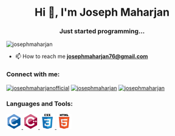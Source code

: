 <h1 align="center">Hi 👋, I'm Joseph Maharjan</h1>
<h3 align="center">Just started programming...</h3>

<p align="left"> <img src="https://komarev.com/ghpvc/?username=josephmaharjan&label=Profile%20views&color=0e75b6&style=flat" alt="josephmaharjan" /> </p>

- 📫 How to reach me **josephmaharjan76@gmail.com**

<h3 align="left">Connect with me:</h3>
<p align="left">
<a href="https://fb.com/josephmaharjanofficial" target="blank"><img align="center" src="https://raw.githubusercontent.com/rahuldkjain/github-profile-readme-generator/master/src/images/icons/Social/facebook.svg" alt="josephmaharjanofficial" height="30" width="40" /></a>
<a href="https://instagram.com/josephmaharjan" target="blank"><img align="center" src="https://raw.githubusercontent.com/rahuldkjain/github-profile-readme-generator/master/src/images/icons/Social/instagram.svg" alt="josephmaharjan" height="30" width="40" /></a>
<a href="https://www.youtube.com/c/josephmaharjan?sub_confirmation=1" target="blank"><img align="center" src="https://raw.githubusercontent.com/rahuldkjain/github-profile-readme-generator/master/src/images/icons/Social/youtube.svg" alt="josephmaharjan" height="30" width="40" /></a>
</p>

<h3 align="left">Languages and Tools:</h3>
<p align="left"> <a href="https://www.cprogramming.com/" target="_blank"> <img src="https://raw.githubusercontent.com/devicons/devicon/master/icons/c/c-original.svg" alt="c" width="40" height="40"/> </a> <a href="https://www.w3schools.com/cpp/" target="_blank"> <img src="https://raw.githubusercontent.com/devicons/devicon/master/icons/cplusplus/cplusplus-original.svg" alt="cplusplus" width="40" height="40"/> </a> <a href="https://www.w3schools.com/css/" target="_blank"> <img src="https://raw.githubusercontent.com/devicons/devicon/master/icons/css3/css3-original-wordmark.svg" alt="css3" width="40" height="40"/> </a> <a href="https://www.w3.org/html/" target="_blank"> <img src="https://raw.githubusercontent.com/devicons/devicon/master/icons/html5/html5-original-wordmark.svg" alt="html5" width="40" height="40"/> </a> </p>
